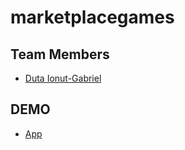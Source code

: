 # marketplacegames

## Team Members

- [Duta Ionut-Gabriel](https://github.com/EchilibratuL-2)

## DEMO

- [App](https://github.com/EchilibratuL-2/marketplacegames)